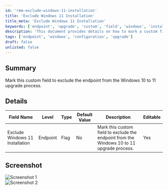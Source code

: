 ```yaml
---
id: 'rmm-exclude-windows-11-installation'
title: 'Exclude Windows 11 Installation'
title_meta: 'Exclude Windows 11 Installation'
keywords: ['endpoint', 'upgrade', 'custom', 'field', 'windows', 'installation']
description: 'This document provides details on how to mark a custom field to exclude an endpoint from the Windows 10 to 11 upgrade process, including field specifications and screenshots for clarity.'
tags: ['endpoint', 'windows', 'configuration', 'upgrade']
draft: false
unlisted: false
---
```

## Summary

Mark this custom field to exclude the endpoint from the Windows 10 to 11 upgrade process.

## Details

| Field Name                        | Level   | Type  | Default Value | Description                                                                 | Editable |
|-----------------------------------|---------|-------|---------------|-----------------------------------------------------------------------------|----------|
| Exclude Windows 11 Installation    | Endpoint| Flag  | No            | Mark this custom field to exclude the endpoint from the Windows 10 to 11 upgrade process. | Yes      |

## Screenshot

![Screenshot 1](..\..\..\static\img\Endpoint---Exclude-Windows-11-Installation\image_1.png)  
![Screenshot 2](..\..\..\static\img\Endpoint---Exclude-Windows-11-Installation\image_2.png)


